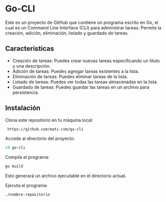 # Go-CLI

Este es un proyecto de GitHub que contiene un programa escrito en Go, el cual es un Command Line Interface (CLI) para administrar tareas. Permite la creación, adición, eliminación, listado y guardado de tareas.


## Caracteristicas

- Creación de tareas: Puedes crear nuevas tareas especificando un título y una descripción.
- Adición de tareas: Puedes agregar tareas existentes a la lista.
- Eliminación de tareas: Puedes eliminar tareas de la lista.
- Listado de tareas: Puedes ver todas las tareas almacenadas en la lista.
- Guardado de tareas: Puedes guardar las tareas en un archivo para persistencia.

## Instalación

Clona este repositorio en tu máquina local:
```bash
 https://github.com/mati-com/go-cli
```
Accede al directorio del proyecto:
```bash
cd go-cli
```
Compila el programa:
```bash
go build
```
Esto generará un archivo ejecutable en el directorio actual.

Ejecuta el programa:
```bash
./nombre-repositorio
```
